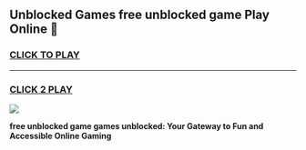
## Unblocked Games free unblocked game Play Online 👋
<h3>
<a href="https://news.freeplayer.one?title=free_unblocked_game&ref=17F">CLICK TO PLAY</a></h3>
<hr>

<h3>
<a href="https://news.freeplayer.one?title=free_unblocked_game&ref=17F">CLICK 2 PLAY</a>
  
</h3>

<a href="https://news.freeplayer.one?title=free_unblocked_game&ref=17F/"><img src="https://clearcache.store/games.png"></a>


**free unblocked game games unblocked: Your Gateway to Fun and Accessible Online Gaming**
